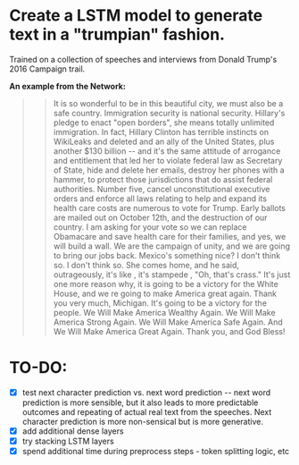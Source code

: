 # Create a LSTM model to generate text in a "trumpian" fashion.

Trained on a collection of speeches and interviews from Donald Trump's 2016 Campaign trail.

**An example from the Network:**

>> It is so wonderful to be in this beautiful city, we must also be a safe country. Immigration security is national security. Hillary's pledge to enact "open borders", she means totally unlimited immigration. In fact, Hillary Clinton has terrible instincts on WikiLeaks and deleted and an ally of the United States, plus another $130 billion -- and it's the same attitude of arrogance and entitlement that led her to violate federal law as Secretary of State, hide and delete her emails, destroy her phones with a hammer, to protect those jurisdictions that do assist federal authorities. Number five, cancel unconstitutional executive orders and enforce all laws relating to help and expand its health care costs are numerous to vote for Trump. Early ballots are mailed out on October 12th, and the destruction of our country. I am asking for your vote so we can replace Obamacare and save health care for their families, and yes, we will build a wall. We are the campaign of unity, and we are going to bring our jobs back. Mexico's something nice? I don't think so. I don't think so. She comes home, and he said, outrageously, it's like , it's stampede , "Oh, that's crass." It's just one more reason why, it is going to be a victory for the White House, and we re going to make America great again. Thank you very much, Michigan. It's going to be a victory for the people. We Will Make America Wealthy Again. We Will Make America Strong Again. We Will Make America Safe Again. And We Will Make America Great Again. Thank you, and God Bless!


# TO-DO:
- [x] test next character prediction vs. next word prediction -- next word prediction is more sensible, but it also leads to more predictable outcomes and repeating of actual real text from the speeches. Next character prediction is more non-sensical but is more generative.
- [x] add additional dense layers
- [x] try stacking LSTM layers
- [x] spend additional time during preprocess steps - token splitting logic, etc
